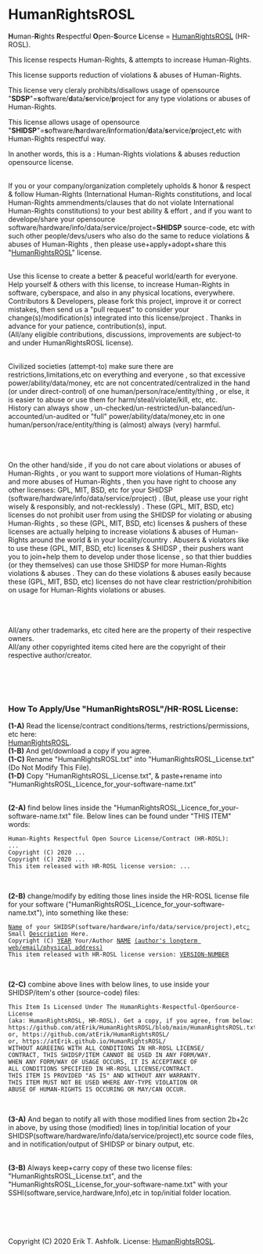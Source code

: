 <h1>HumanRightsROSL</h1>
<b>H</b>uman-<b>R</b>ights <b>R</b>espectful <b>O</b>pen-<b>S</b>ource <b>L</b>icense = <a href="HumanRightsROSL.txt">HumanRightsROSL</a> (HR-ROSL).  
<br />

This license respects Human-Rights, & attempts to increase Human-Rights.  

This license supports reduction of violations & abuses of Human-Rights.  

This license very cleraly prohibits/disallows usage of opensource "<b>SDSP</b>"=<b>s</b>oftware/<b>d</b>ata/<b>s</b>ervice/<b>p</b>roject for any type violations or abuses of Human-Rights.  

This license allows usage of opensource "<b>SHIDSP</b>"=<b>s</b>oftware/<b>h</b>ardware/<b>i</b>nformation/<b>d</b>ata/<b>s</b>ervice/<b>p</b>roject,etc with Human-Rights respectful way.  

In another words, this is a : Human-Rights violations & abuses reduction opensource license.  
<br />

If you or your company/organization completely upholds & honor & respect & follow Human-Rights (International Human-Rights constitutions, and local Human-Rights ammendments/clauses that do not violate International Human-Rights constitutions) to your best ability & effort , and if you want to develope/share your opensource software/hardware/info/data/service/project=<b>SHIDSP</b> source-code, etc with such other people/devs/users who also do the same to reduce violations & abuses of Human-Rights , then please use+apply+adopt+share this "<a href="HumanRightsROSL.txt">HumanRightsROSL</a>" license.  
<br />

Use this license to create a better & peaceful world/earth for everyone.  
Help yourself & others with this license, to increase Human-Rights in software, cyberspace, and also in any physical locations, everywhere.  
Contributors & Developers, please fork this project, improve it or correct mistakes, then send us a "pull request" to consider your change(s)/modification(s) integrated into this license/project . Thanks in advance for your patience, contribution(s), input.  
(All/any eligible contributions, discussions, improvements are subject-to and under HumanRightsROSL license).  
<br />

Civilized societies (attempt-to) make sure there are restrictions,limitations,etc on everything and everyone , so that excessive power/ability/data/money, etc are not concentrated/centralized in the hand (or under direct-control) of one human/person/race/entity/thing , or else, it is easier to abuse or use them for harm/steal/violate/kill, etc, etc.  
History can always show , un-checked/un-restricted/un-balanced/un-accounted/un-audited or "full" power/ability/data/money,etc in one human/person/race/entity/thing is (almost) always (very) harmful.  
<br />
<br />
<br />

On the other hand/side , if you do not care about violations or abuses of Human-Rights , or you want to support more violations of Human-Rights and more abuses of Human-Rights , then you have right to choose any other licenses: GPL, MIT, BSD, etc for your SHIDSP (software/hardware/info/data/service/project) . (But, please use your right wisely & responsibly, and not-recklessly) .  These (GPL, MIT, BSD, etc) licenses do not prohibit user from using the SHIDSP for violating or abusing Human-Rights , so these (GPL, MIT, BSD, etc) licenses & pushers of these licenses are actually helping to increase violations & abuses of Human-Rights around the world & in your locality/country . Abusers & violators like to use these (GPL, MIT, BSD, etc) licenses & SHIDSP , their pushers want you to join+help them to develop under those license , so that thier buddies (or they themselves) can use those SHIDSP for more Human-Rights violations & abuses . They can do these violations & abuses easily because these (GPL, MIT, BSD, etc) licenses do not have clear restriction/prohibition on usage for Human-Rights violations or abuses.  
<br />
<br />
<br />

All/any other trademarks, etc cited here are the property of their respective owners.  
All/any other copyrighted items cited here are the copyright of their respective author/creator.  
<br />
<br />
<br />
<br />

<h3> How To Apply/Use "HumanRightsROSL"/HR-ROSL License:</h3>

<b>(1-A)</b> Read the license/contract conditions/terms, restrictions/permissions, etc here:  
<a href="HumanRightsROSL.txt">HumanRightsROSL</a>.  
<b>(1-B)</b> And get/download a copy if you agree.  
<b>(1-C)</b> Rename "HumanRightsROSL.txt" into "HumanRightsROSL_License.txt" (Do Not Modify This File).  
<b>(1-D)</b> Copy "HumanRightsROSL_License.txt", & paste+rename into "HumanRightsROSL_Licence_for_your-software-name.txt"  
<br />

<b>(2-A)</b> find below lines inside the "HumanRightsROSL_Licence_for_your-software-name.txt" file. Below lines can be found under "THIS ITEM" words:<br />
<pre><code>Human-Rights Respectful Open Source License/Contract (HR-ROSL):
...
Copyright (C) 2020 ...
Copyright (C) 2020 ...
This item released with HR-ROSL license version: ...
</code></pre>
<br />

<b>(2-B)</b> change/modify by editing those lines inside the HR-ROSL license file for your software ("HumanRightsROSL_Licence_for_your-software-name.txt"), into something like these:<br />
<pre><code><u>Name</u> of your SHIDSP(software/hardware/info/data/service/project),etc<u>:</u> Small <u>Description</u> Here.
Copyright (C) <u>YEAR</u> Your/Author <u>NAME</u> <u>(author's longterm web/email/physical address)</u>
This item released with HR-ROSL license version: <u>VERSION-NUMBER</u>
</code></pre>
<br />

<b>(2-C)</b> combine above lines with below lines, to use inside your SHIDSP/item's other (source-code) files:<br />
<pre><code>This Item Is Licensed Under The HumanRights-Respectful-OpenSource-License
(aka: HumanRightsROSL, HR-ROSL). Get a copy, if you agree, from below:
https://github.com/atErik/HumanRightsROSL/blob/main/HumanRightsROSL.txt
or, https://github.com/atErik/HumanRightsROSL/
or, https://atErik.github.io/HumanRightsROSL/
WITHOUT AGREEING WITH ALL CONDITIONS IN HR-ROSL LICENSE/
CONTRACT, THIS SHIDSP/ITEM CANNOT BE USED IN ANY FORM/WAY.
WHEN ANY FORM/WAY OF USAGE OCCURS, IT IS ACCEPTANCE OF
ALL CONDITIONS SPECIFIED IN HR-ROSL LICENSE/CONTRACT.
THIS ITEM IS PROVIDED "AS IS" AND WITHOUT ANY WARRANTY.
THIS ITEM MUST NOT BE USED WHERE ANY-TYPE VIOLATION OR
ABUSE OF HUMAN-RIGHTS IS OCCURING OR MAY/CAN OCCUR.
</code></pre>
<br />

<b>(3-A)</b> And began to notify all with those modified lines from section 2b+2c in above, by using those (modified) lines in top/initial location of your SHIDSP(software/hardware/info/data/service/project),etc source code files, and in notification/output of SHIDSP or binary output, etc.  
<br />

<b>(3-B)</b> Always keep+carry copy of these two license files: "HumanRightsROSL_License.txt", and the "HumanRightsROSL_License_for_your-software-name.txt" with your SSHI(software,service,hardware,Info),etc in top/initial folder location.  
<br />
<br />
<br />
<br />

Copyright (C) 2020 Erik T. Ashfolk. License: <a href="HumanRightsROSL.txt">HumanRightsROSL</a>.
